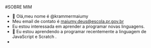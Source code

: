 #SOBRE MIM

- 👋 Olá,meu nome é @krammermaiumy
- Meu email de contato é maiumy.deus@escola.pr.gov.br
-  Eu estou interessada em aprender a programar novas linguagens.
- 🌱 Eu estou aprendendo a programar recentemente a linguagem de JavaScript e Scratch .
- 

<!---
krammermaiumy/krammermaiumy is a ✨ special ✨ repository because its `README.md` (this file) appears on your GitHub profile.
You can click the Preview link to take a look at your changes.
--->
